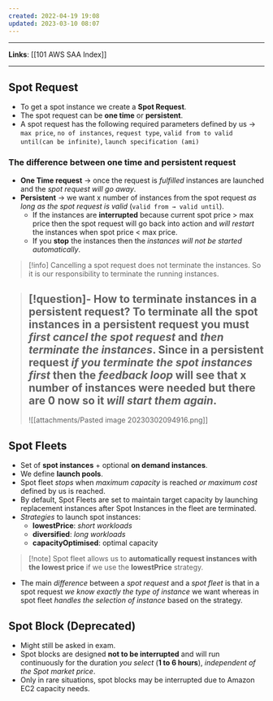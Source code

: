 ```yaml
---
created: 2022-04-19 19:08
updated: 2023-03-10 08:07
---
```

---
**Links**: [[101 AWS SAA Index]]

---
## Spot Request
- To get a spot instance we create a **Spot Request**.
- The spot request can be **one time** or **persistent**.
- A spot request has the following required parameters defined by us → `max price`, `no of instances`, `request type`, `valid from to valid until(can be infinite)`, `launch specification (ami)`

### The difference between one time and persistent request
-   **One Time request** → once the request is *fulfilled* instances are launched and the *spot request will go away*.
-   **Persistent** → we want x number of instances from the spot request *as long as the spot request is valid* (`valid from → valid until`). 
	- If the instances are **interrupted** because current spot price > max price then the spot request will go back into action and *will restart* the instances when spot price < max price.
	- If you **stop** the instances then the *instances will not be started automatically*.

> [!info] Cancelling a spot request does not terminate the instances. So it is our responsibility to terminate the running instances.

> [!question]- How to terminate instances in a persistent request?
> To terminate all the spot instances in a persistent request you must *first cancel the spot request* and *then terminate the instances*. Since in a persistent request *if you terminate the spot instances first* then the *feedback loop* will see that x number of instances were needed but there are 0 now so it *will start them again*.
> ---
> ![[attachments/Pasted image 20230302094916.png]]

## Spot Fleets
- Set of **spot instances** + optional **on demand instances**.
- We define **launch pools**.
- Spot fleet *stops* when *maximum capacity* is reached *or* *maximum cost* defined by us is reached.
- By default, Spot Fleets are set to maintain target capacity by launching replacement instances after Spot Instances in the fleet are terminated.
- *Strategies* to launch spot instances: 
	- **lowestPrice**: *short workloads* 
	- **diversified**: *long workloads*
	- **capacityOptimised**: optimal capacity
 
> [!note] Spot fleet allows us to **automatically request instances with the lowest price** if we use the **lowestPrice** strategy.

- The main *difference* between a *spot request* and a *spot fleet* is that in a spot request *we know exactly the type of instance* we want whereas in spot fleet *handles the selection of instance* based on the strategy.

## Spot Block (Deprecated)
- Might still be asked in exam.
- Spot blocks are designed **not to be interrupted** and will run continuously for the duration *you select* (**1 to 6 hours**), *independent of the Spot market price*.
- Only in rare situations, spot blocks may be interrupted due to Amazon EC2 capacity needs.